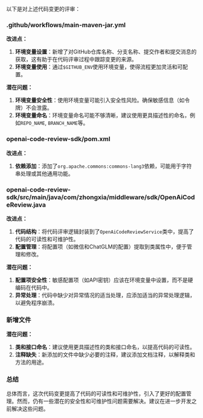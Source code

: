 以下是对上述代码变更的评审：

### .github/workflows/main-maven-jar.yml

**改进点：**

1. **环境变量设置**：新增了对GitHub仓库名称、分支名称、提交作者和提交消息的获取，这有助于在代码评审过程中跟踪变更的来源。
2. **环境变量使用**：通过`$GITHUB_ENV`使用环境变量，使得流程更加灵活和可配置。

**潜在问题：**

1. **环境变量安全性**：使用环境变量可能引入安全性风险。确保敏感信息（如令牌）不会泄露。
2. **环境变量命名**：环境变量命名可能不够清晰，建议使用更具描述性的命名，例如`REPO_NAME`, `BRANCH_NAME`等。

### openai-code-review-sdk/pom.xml

**改进点：**

1. **依赖添加**：添加了`org.apache.commons:commons-lang3`依赖，可能用于字符串处理或其他通用功能。

### openai-code-review-sdk/src/main/java/com/zhongxia/middleware/sdk/OpenAiCodeReview.java

**改进点：**

1. **代码结构**：将代码评审逻辑封装到了`OpenAiCodeReviewService`类中，提高了代码的可读性和可维护性。
2. **配置管理**：将配置项（如微信和ChatGLM的配置）提取到类属性中，便于管理和修改。

**潜在问题：**

1. **配置项安全性**：敏感配置项（如API密钥）应该在环境变量中设置，而不是硬编码在代码中。
2. **异常处理**：代码中缺少对异常情况的适当处理，应添加适当的异常处理逻辑，以避免程序崩溃。

### 新增文件

**潜在问题：**

1. **类和接口命名**：建议使用更具描述性的类和接口命名，以提高代码的可读性。
2. **注释缺失**：新添加的文件中缺少必要的注释，建议添加文档注释，以解释类和方法的用途。

### 总结

总体而言，这次代码变更提高了代码的可读性和可维护性，引入了更好的配置管理。然而，仍有一些潜在的安全性和可维护性问题需要解决。建议在进一步开发之前解决这些问题。